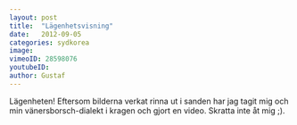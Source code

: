 ```yaml
---
layout: post
title:  "Lägenhetsvisning"
date:   2012-09-05
categories: sydkorea
image:
vimeoID: 28598076
youtubeID:
author: Gustaf
---
```


Lägenheten! Eftersom bilderna verkat rinna ut i sanden har jag tagit mig och min vänersborsch-dialekt i kragen och gjort en video. Skratta inte åt mig ;).

